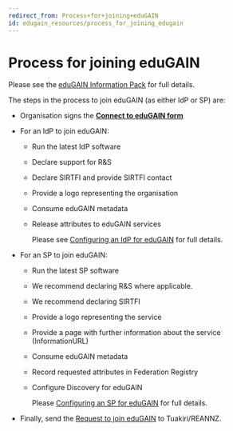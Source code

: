 ```yaml
---
redirect_from: Process+for+joining+eduGAIN
id: edugain_resources/process_for_joining_edugain
---
```

# Process for joining eduGAIN

Please see the [eduGAIN Information Pack](edugain_information_pack) for full details.

The steps in the process to join eduGAIN (as either IdP or SP) are:

*   Organisation signs the **[Connect to eduGAIN form](https://reannz.atlassian.net/wiki/download/attachments/3815539015/Connect-to-eduGAIN-form-Tuakiri.pdf?version=5&modificationDate=1599133146510&cacheVersion=1&api=v2)**
*   For an IdP to join eduGAIN:
    *   Run the latest IdP software
    *   Declare support for R&S
    *   Declare SIRTFI and provide SIRTFI contact
    *   Provide a logo representing the organisation
    *   Consume eduGAIN metadata
    *   Release attributes to eduGAIN services  
          
        Please see [Configuring an IdP for eduGAIN](../identity_providers/configuring_an_idp_for_edugain) for full details.
*   For an SP to join eduGAIN:
    *   Run the latest SP software
    *   We recommend declaring R&S where applicable.
    *   We recommend declaring SIRTFI
    *   Provide a logo representing the service
    *   Provide a page with further information about the service (InformationURL)
    *   Consume eduGAIN metadata
    *   Record requested attributes in Federation Registry
    *   Configure Discovery for eduGAIN  
          
        Please [Configuring an SP for eduGAIN](../service_providers/configuring_an_sp_for_edugain) for full details.  
          
        
*   Finally, send the [Request to join eduGAIN](edugain_information_pack#request-to-join-edugain) to Tuakiri/REANNZ.

